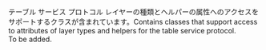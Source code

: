 <Namespace Name="Microsoft.WindowsAzure.Storage.Table.Protocol">
  <Docs>
    <summary><span data-ttu-id="d28c3-101">テーブル サービス プロトコル レイヤーの種類とヘルパーの属性へのアクセスをサポートするクラスが含まれています。</span><span class="sxs-lookup"><span data-stu-id="d28c3-101">Contains classes that support access to attributes of layer types and helpers for the table service protocol.</span></span></summary> 
    <remarks>To be added.</remarks>
  </Docs>
</Namespace>
